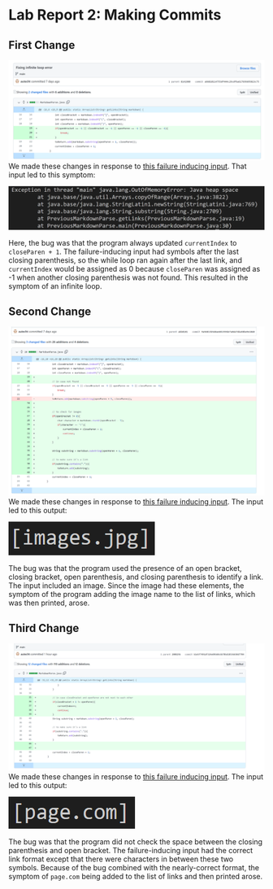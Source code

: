 # Lab Report 2: Making Commits
## First Change
![Image](FirstFix.png)
We made these changes in response to [this failure inducing input](https://github.com/autecht/markdown-parser/blob/main/my-test-file2.md). That input led to this symptom:

![Image](FirstIncorrectInput.png)

Here, the bug was that the program always updated ```currentIndex``` to ```closeParen + 1```. The failure-inducing input had symbols after the last closing parenthesis, so the while loop ran again after the last link, and ```currentIndex``` would be assigned as 0 because ```closeParen``` was assigned as -1 when another closing parenthesis was not found. This resulted in the symptom of an infinite loop.
## Second Change
![Image](SecondFix.png)
We made these changes in response to [this failure inducing input](https://github.com/autecht/markdown-parser/blob/main/my-test-file4.md). The input led to this output:

![Image](SecondSymptom.png)

The bug was that the program used the presence of an open bracket, closing bracket, open parenthesis, and closing parenthesis to identify a link. The input included an image. Since the image had these elements, the symptom of the program adding the image name to the list of links, which was then printed, arose.

## Third Change
![Image](ThirdFix.png)
We made these changes in response to [this failure inducing input](https://github.com/autecht/markdown-parser/blob/main/test-file5.md). The input led to this output:

![Image](ThirdSymptom.png)

The bug was that the program did not check the space between the closing parenthesis and open bracket. The failure-inducing input had the correct link format except that there were characters in between these two symbols. Because of the bug combined with the nearly-correct format, the symptom of ```page.com``` being added to the list of links and then printed arose.
